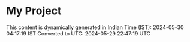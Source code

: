 # My Project

This content is dynamically generated in Indian Time (IST): 2024-05-30 04:17:19 IST
Converted to UTC: 2024-05-29 22:47:19 UTC
